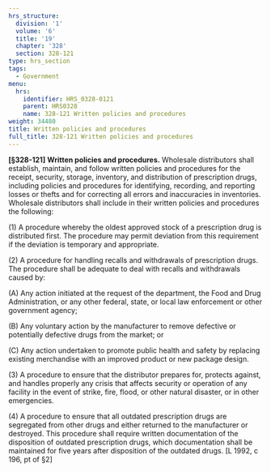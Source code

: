 ```yaml
---
hrs_structure:
  division: '1'
  volume: '6'
  title: '19'
  chapter: '328'
  section: 328-121
type: hrs_section
tags:
  - Government
menu:
  hrs:
    identifier: HRS_0328-0121
    parent: HRS0328
    name: 328-121 Written policies and procedures
weight: 34480
title: Written policies and procedures
full_title: 328-121 Written policies and procedures
---
```

**[§328-121]** **Written policies and procedures.** Wholesale distributors shall establish, maintain, and follow written policies and procedures for the receipt, security, storage, inventory, and distribution of prescription drugs, including policies and procedures for identifying, recording, and reporting losses or thefts and for correcting all errors and inaccuracies in inventories. Wholesale distributors shall include in their written policies and procedures the following:

(1) A procedure whereby the oldest approved stock of a prescription drug is distributed first. The procedure may permit deviation from this requirement if the deviation is temporary and appropriate.

(2) A procedure for handling recalls and withdrawals of prescription drugs. The procedure shall be adequate to deal with recalls and withdrawals caused by:

(A) Any action initiated at the request of the department, the Food and Drug Administration, or any other federal, state, or local law enforcement or other government agency;

(B) Any voluntary action by the manufacturer to remove defective or potentially defective drugs from the market; or

(C) Any action undertaken to promote public health and safety by replacing existing merchandise with an improved product or new package design.

(3) A procedure to ensure that the distributor prepares for, protects against, and handles properly any crisis that affects security or operation of any facility in the event of strike, fire, flood, or other natural disaster, or in other emergencies.

(4) A procedure to ensure that all outdated prescription drugs are segregated from other drugs and either returned to the manufacturer or destroyed. This procedure shall require written documentation of the disposition of outdated prescription drugs, which documentation shall be maintained for five years after disposition of the outdated drugs. [L 1992, c 196, pt of §2]